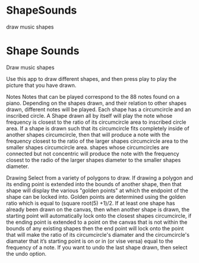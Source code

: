 # ShapeSounds
draw music shapes
# Shape Sounds
Draw music shapes


Use this app to draw different shapes, and then press play to play the picture that you have drawn.

Notes
Notes that can be played correspond to the 88 notes found on a piano. Depending on the shapes drawn, and their relation to other shapes drawn, different notes will be played. Each shape has a circumcircle and an inscribed circle. A Shape drawn all by itself will play the note whose frequency is closest to the ratio of its circumcircle area to inscribed circle area. If a shape is drawn such that its circumcircle fits completely inside of another shapes circumcircle, then that will produce a note with the frequency closest to the ratio of the larger shapes circumcircle area to the smaller shapes circumcircle area. shapes whose circumcircles are connected but not concentric will produce the note with the frequency closest to the radio of the larger shapes diameter to the smaller shapes diameter.  

Drawing
Select from a variety of polygons to draw. If drawing a polygon and its ending point is extended into the bounds of another shape, then that shape will display the various "golden points" at which the endpoint of the shape can be locked into. Golden points are determined using the golden ratio which is equal to (square root(5) +1)/2. If at least one shape has already been drawn on the canvas, then when another shape is drawn, the starting point will automatically lock onto the closest shapes circumcircle, if the ending point is extended to a point on the canvas that is not within the bounds of any existing shapes then the end point will lock onto the point that will make the ratio of its circumcircle's diamater and the circumcircle's diamater  that it’s starting point is on or in (or vise versa) equal to the frequency of a note. If you want to undo the last shape drawn, then select the undo option. 
